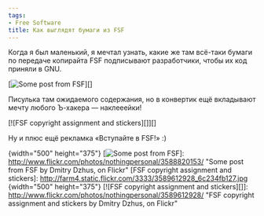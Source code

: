 ```yaml
---
tags:
- Free Software
title: Как выглядят бумаги из FSF
---
```


Когда я был маленький, я мечтал узнать, какие же там всё-таки бумаги по
передаче копирайта FSF подписывают разработчики, чтобы их код приняли в
GNU.

[![Some post from FSF][]][]

Писулька там ожидаемого содержания, но в конвертик ещё вкладывают мечту
любого Ъ-хакера — наклееейки!

[![FSF copyright assignment and stickers][]][]

Ну и плюс ещё рекламка «Вступайте в FSF!» :)

  [Some post from FSF]: http://farm4.static.flickr.com/3662/3588820153_22b11067c5.jpg
  {width="500" height="375"}
  [![Some post from FSF][]]: http://www.flickr.com/photos/nothingpersonal/3588820153/
    "Some post from FSF by Dmitry Dzhus, on Flickr"
  [FSF copyright assignment and stickers]: http://farm4.static.flickr.com/3333/3589612928_6c234fb127.jpg
  {width="500" height="375"}
  [![FSF copyright assignment and stickers][]]: http://www.flickr.com/photos/nothingpersonal/3589612928/
    "FSF copyright assignment and stickers by Dmitry Dzhus, on
    Flickr"
